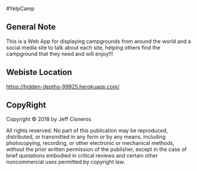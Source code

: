 #YelpCamp

General Note
--------------------------------------------------------------------------------
This is a Web App for displaying campgrounds from around the world and a social
media site to talk about each site, helping others find the campground that 
they need and will enjoy!!!

Webiste Location
--------------------------------------------------------------------------------
https://hidden-depths-99925.herokuapp.com/

CopyRight
--------------------------------------------------------------------------------
Copyright © 2018 by Jeff Cisneros

All rights reserved. No part of this publication may be reproduced, distributed, or transmitted in any form or by any means, including photocopying, recording, or other electronic or mechanical methods, without the prior written permission of the publisher, except in the case of brief quotations embodied in critical reviews and certain other noncommercial uses permitted by copyright law.













